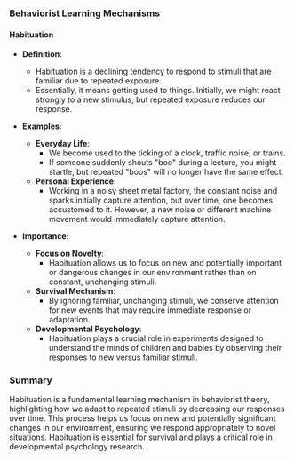 ### Behaviorist Learning Mechanisms

#### Habituation
- **Definition**: 
  - Habituation is a declining tendency to respond to stimuli that are familiar due to repeated exposure.
  - Essentially, it means getting used to things. Initially, we might react strongly to a new stimulus, but repeated exposure reduces our response.

- **Examples**:
  - **Everyday Life**: 
    - We become used to the ticking of a clock, traffic noise, or trains.
    - If someone suddenly shouts "boo" during a lecture, you might startle, but repeated "boos" will no longer have the same effect.
  - **Personal Experience**: 
    - Working in a noisy sheet metal factory, the constant noise and sparks initially capture attention, but over time, one becomes accustomed to it. However, a new noise or different machine movement would immediately capture attention.

- **Importance**:
  - **Focus on Novelty**: 
    - Habituation allows us to focus on new and potentially important or dangerous changes in our environment rather than on constant, unchanging stimuli.
  - **Survival Mechanism**: 
    - By ignoring familiar, unchanging stimuli, we conserve attention for new events that may require immediate response or adaptation.
  - **Developmental Psychology**:
    - Habituation plays a crucial role in experiments designed to understand the minds of children and babies by observing their responses to new versus familiar stimuli.

### Summary
Habituation is a fundamental learning mechanism in behaviorist theory, highlighting how we adapt to repeated stimuli by decreasing our responses over time. This process helps us focus on new and potentially significant changes in our environment, ensuring we respond appropriately to novel situations. Habituation is essential for survival and plays a critical role in developmental psychology research.